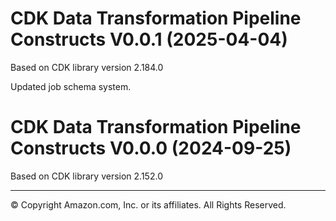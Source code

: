 # CDK Data Transformation Pipeline Constructs V0.0.1 (2025-04-04)

Based on CDK library version 2.184.0

Updated job schema system.

# CDK Data Transformation Pipeline Constructs V0.0.0 (2024-09-25)

Based on CDK library version 2.152.0

***
&copy; Copyright Amazon.com, Inc. or its affiliates. All Rights Reserved.